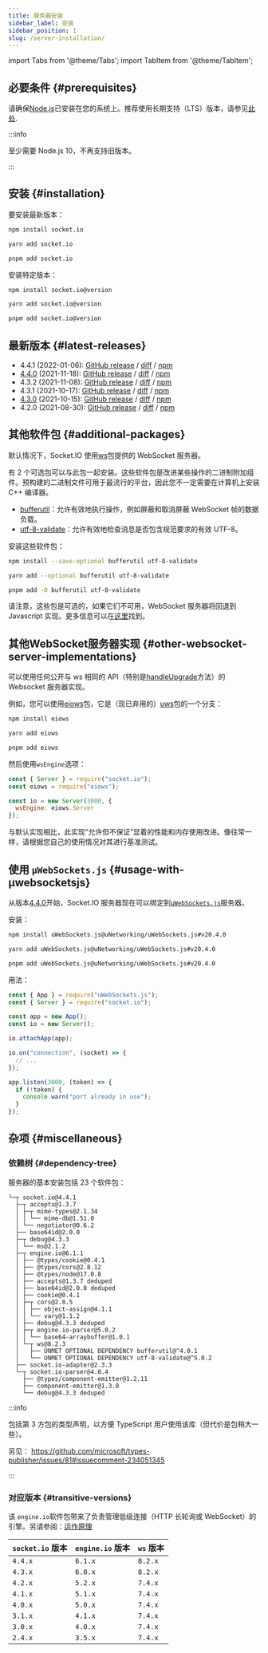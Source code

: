```yaml
---
title: 服务器安装
sidebar_label: 安装
sidebar_position: 1
slug: /server-installation/
---
```


import Tabs from '@theme/Tabs';
import TabItem from '@theme/TabItem';

## 必要条件 {#prerequisites}

请确保[Node.js](https://nodejs.org/en/)已安装在您的系统上。推荐使用长期支持（LTS）版本，请参见[此处](https://github.com/nodejs/Release#release-schedule).

:::info

至少需要 Node.js 10，不再支持旧版本。

:::

## 安装 {#installation}

要安装最新版本：

<Tabs groupId="pm">
  <TabItem value="npm" label="NPM" default>

```sh
npm install socket.io
```

  </TabItem>
  <TabItem value="yarn" label="Yarn">

```sh
yarn add socket.io
```

  </TabItem>
  <TabItem value="pnpm" label="pnpm">

```sh
pnpm add socket.io
```

  </TabItem>
</Tabs>

安装特定版本：

<Tabs groupId="pm">
  <TabItem value="npm" label="NPM" default>

```sh
npm install socket.io@version
```

  </TabItem>
  <TabItem value="yarn" label="Yarn">

```sh
yarn add socket.io@version
```

  </TabItem>
  <TabItem value="pnpm" label="pnpm">

```sh
pnpm add socket.io@version
```

  </TabItem>
</Tabs>

## 最新版本 {#latest-releases}

- 4.4.1 (2022-01-06): [GitHub release](https://github.com/socketio/socket.io/releases/tag/4.4.1) / [diff](https://github.com/socketio/socket.io/compare/4.4.0...4.4.1) / [npm](https://www.npmjs.com/package/socket.io/v/4.4.1)
- [4.4.0](/blog/socket-io-4-4-0/) (2021-11-18): [GitHub release](https://github.com/socketio/socket.io/releases/tag/4.4.0) / [diff](https://github.com/socketio/socket.io/compare/4.3.2...4.4.0) / [npm](https://www.npmjs.com/package/socket.io/v/4.4.0)
- 4.3.2 (2021-11-08): [GitHub release](https://github.com/socketio/socket.io/releases/tag/4.3.2) / [diff](https://github.com/socketio/socket.io/compare/4.3.1...4.3.2) / [npm](https://www.npmjs.com/package/socket.io/v/4.3.2)
- 4.3.1 (2021-10-17): [GitHub release](https://github.com/socketio/socket.io/releases/tag/4.3.1) / [diff](https://github.com/socketio/socket.io/compare/4.3.0...4.3.1) / [npm](https://www.npmjs.com/package/socket.io/v/4.3.1)
- [4.3.0](/blog/socket-io-4-3-0/) (2021-10-15): [GitHub release](https://github.com/socketio/socket.io/releases/tag/4.3.0) / [diff](https://github.com/socketio/socket.io/compare/4.2.0...4.3.0) / [npm](https://www.npmjs.com/package/socket.io/v/4.3.0)
- 4.2.0 (2021-08-30): [GitHub release](https://github.com/socketio/socket.io/releases/tag/4.2.0) / [diff](https://github.com/socketio/socket.io/compare/4.1.3...4.2.0) / [npm](https://www.npmjs.com/package/socket.io/v/4.2.0)

## 其他软件包 {#additional-packages}

默认情况下，Socket.IO 使用[ws](https://www.npmjs.com/package/ws)包提供的 WebSocket 服务器。

有 2 个可选包可以与此包一起安装。这些软件包是改进某些操作的二进制附加组件。预构建的二进制文件可用于最流行的平台，因此您不一定需要在计算机上安装 C++ 编译器。

- [bufferutil](https://www.npmjs.com/package/bufferutil)：允许有效地执行操作，例如屏蔽和取消屏蔽 WebSocket 帧的数据负载。
- [utf-8-validate](https://www.npmjs.com/package/utf-8-validate)：允许有效地检查消息是否包含规范要求的有效 UTF-8。

安装这些软件包：

<Tabs groupId="pm">
  <TabItem value="npm" label="NPM" default>

```sh
npm install --save-optional bufferutil utf-8-validate
```

  </TabItem>
  <TabItem value="yarn" label="Yarn">

```sh
yarn add --optional bufferutil utf-8-validate
```

  </TabItem>
  <TabItem value="pnpm" label="pnpm">

```sh
pnpm add -O bufferutil utf-8-validate
```

  </TabItem>
</Tabs>

请注意，这些包是可选的，如果它们不可用，WebSocket 服务器将回退到 Javascript 实现。更多信息可以在[这里](https://github.com/websockets/ws/#opt-in-for-performance-and-spec-compliance)找到。

## 其他WebSocket服务器实现 {#other-websocket-server-implementations}

可以使用任何公开与 ws 相同的 API（特别是[handleUpgrade](https://github.com/websockets/ws/blob/master/doc/ws.md#serverhandleupgraderequest-socket-head-callback)方法）的 Websocket 服务器实现。

例如，您可以使用[eiows](https://www.npmjs.com/package/eiows)包，它是（现已弃用的）[uws](https://www.npmjs.com/package/uws)包的一个分支：

<Tabs groupId="pm">
  <TabItem value="npm" label="NPM" default>

```sh
npm install eiows
```

  </TabItem>
  <TabItem value="yarn" label="Yarn">

```sh
yarn add eiows
```

  </TabItem>
  <TabItem value="pnpm" label="pnpm">

```sh
pnpm add eiows
```

  </TabItem>
</Tabs>

然后使用`wsEngine`选项：

```js
const { Server } = require("socket.io");
const eiows = require("eiows");

const io = new Server(3000, {
  wsEngine: eiows.Server
});
```

与默认实现相比，此实现“允许但不保证”显着的性能和内存使用改进。像往常一样，请根据您自己的使用情况对其进行基准测试。

## 使用 `µWebSockets.js` {#usage-with-µwebsocketsjs}

从版本[4.4.0](/blog/socket-io-4-4-0/)开始，Socket.IO 服务器现在可以绑定到[`µWebSockets.js`](https://github.com/uNetworking/uWebSockets.js)服务器。

安装：

<Tabs groupId="pm">
  <TabItem value="npm" label="NPM" default>

```sh
npm install uWebSockets.js@uNetworking/uWebSockets.js#v20.4.0
```

  </TabItem>
  <TabItem value="yarn" label="Yarn">

```sh
yarn add uWebSockets.js@uNetworking/uWebSockets.js#v20.4.0
```

  </TabItem>
  <TabItem value="pnpm" label="pnpm">

```sh
pnpm add uWebSockets.js@uNetworking/uWebSockets.js#v20.4.0
```

  </TabItem>
</Tabs>

用法：

```js
const { App } = require("uWebSockets.js");
const { Server } = require("socket.io");

const app = new App();
const io = new Server();

io.attachApp(app);

io.on("connection", (socket) => {
  // ...
});

app.listen(3000, (token) => {
  if (!token) {
    console.warn("port already in use");
  }
});
```

## 杂项 {#miscellaneous}

### 依赖树 {#dependency-tree}

服务器的基本安装包括 23 个软件包：

```
└─┬ socket.io@4.4.1
  ├─┬ accepts@1.3.7
  │ ├─┬ mime-types@2.1.34
  │ │ └── mime-db@1.51.0
  │ └── negotiator@0.6.2
  ├── base64id@2.0.0
  ├─┬ debug@4.3.3
  │ └── ms@2.1.2
  ├─┬ engine.io@6.1.1
  │ ├── @types/cookie@0.4.1
  │ ├── @types/cors@2.8.12
  │ ├── @types/node@17.0.8
  │ ├── accepts@1.3.7 deduped
  │ ├── base64id@2.0.0 deduped
  │ ├── cookie@0.4.1
  │ ├─┬ cors@2.8.5
  │ │ ├── object-assign@4.1.1
  │ │ └── vary@1.1.2
  │ ├── debug@4.3.3 deduped
  │ ├─┬ engine.io-parser@5.0.2
  │ │ └── base64-arraybuffer@1.0.1
  │ └─┬ ws@8.2.3
  │   ├── UNMET OPTIONAL DEPENDENCY bufferutil@^4.0.1
  │   └── UNMET OPTIONAL DEPENDENCY utf-8-validate@^5.0.2
  ├── socket.io-adapter@2.3.3
  └─┬ socket.io-parser@4.0.4
    ├── @types/component-emitter@1.2.11
    ├── component-emitter@1.3.0
    └── debug@4.3.3 deduped
```

:::info

包括第 3 方包的类型声明，以方便 TypeScript 用户使用该库（但代价是包稍大一些）。

另见： https://github.com/microsoft/types-publisher/issues/81#issuecomment-234051345

:::


### 对应版本 {#transitive-versions}

该 `engine.io`软件包带来了负责管理低级连接（HTTP 长轮询或 WebSocket）的引擎。另请参阅：[运作原理](../01-Documentation/how-it-works.md)

| `socket.io` 版本 | `engine.io` 版本 | `ws` 版本 |
|---------------------|---------------------|--------------|
| `4.4.x`             | `6.1.x`             | `8.2.x`      |
| `4.3.x`             | `6.0.x`             | `8.2.x`      |
| `4.2.x`             | `5.2.x`             | `7.4.x`      |
| `4.1.x`             | `5.1.x`             | `7.4.x`      |
| `4.0.x`             | `5.0.x`             | `7.4.x`      |
| `3.1.x`             | `4.1.x`             | `7.4.x`      |
| `3.0.x`             | `4.0.x`             | `7.4.x`      |
| `2.4.x`             | `3.5.x`             | `7.4.x`      |
